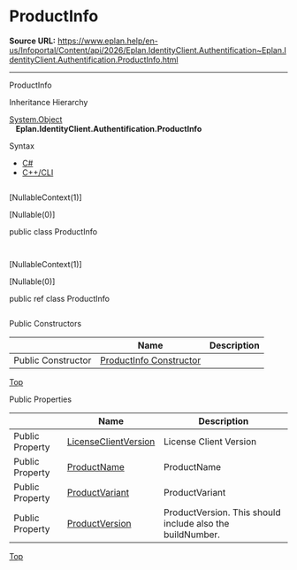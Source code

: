 # ProductInfo

**Source URL:** https://www.eplan.help/en-us/Infoportal/Content/api/2026/Eplan.IdentityClient.Authentification~Eplan.IdentityClient.Authentification.ProductInfo.html

---

ProductInfo

Inheritance Hierarchy

[System.Object](#)  
   **Eplan.IdentityClient.Authentification.ProductInfo**

Syntax

- [C#](#i-syntax-CS)
- [C++/CLI](#i-syntax-CPP2005)

```
```
[NullableContext(1)]

[Nullable(0)]

public class ProductInfo
```
```

```
```
[NullableContext(1)]

[Nullable(0)]

public ref class ProductInfo
```
```



Public Constructors

|  | Name | Description |
| --- | --- | --- |
| Public Constructor | [ProductInfo Constructor](Eplan.IdentityClient.Authentification~Eplan.IdentityClient.Authentification.ProductInfo~_ctor.html) |  |

[Top](#top)



Public Properties

|  | Name | Description |
| --- | --- | --- |
| Public Property | [LicenseClientVersion](Eplan.IdentityClient.Authentification~Eplan.IdentityClient.Authentification.ProductInfo~LicenseClientVersion.html) | License Client Version |
| Public Property | [ProductName](Eplan.IdentityClient.Authentification~Eplan.IdentityClient.Authentification.ProductInfo~ProductName.html) | ProductName |
| Public Property | [ProductVariant](Eplan.IdentityClient.Authentification~Eplan.IdentityClient.Authentification.ProductInfo~ProductVariant.html) | ProductVariant |
| Public Property | [ProductVersion](Eplan.IdentityClient.Authentification~Eplan.IdentityClient.Authentification.ProductInfo~ProductVersion.html) | ProductVersion. This should include also the buildNumber. |

[Top](#top)
